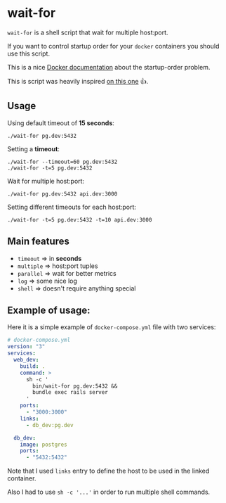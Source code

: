 # wait-for

`wait-for` is a shell script that wait for multiple host:port.

If you want to control startup order for your `docker` containers you should use this script.

This is a nice [Docker documentation](https://docs.docker.com/compose/startup-order/) about the startup-order problem.

This is script was heavily inspired [on this one](https://github.com/vishnubob/wait-for-it) :+1:.

## Usage

Using default timeout of **15 seconds**:

```shell
./wait-for pg.dev:5432
```

Setting a **timeout**:

```shell
./wait-for --timeout=60 pg.dev:5432
./wait-for -t=5 pg.dev:5432
```

Wait for multiple host:port:

```shell
./wait-for pg.dev:5432 api.dev:3000
```

Setting different timeouts for each host:port:

```shell
./wait-for -t=5 pg.dev:5432 -t=10 api.dev:3000
```

## Main features

- `timeout` => in **seconds**
- `multiple` => host:port tuples
- `parallel` => wait for better metrics
- `log` => some nice log
- `shell` => doesn't require anything special

## Example of usage:

Here it is a simple example of `docker-compose.yml` file with two services:

```yml
# docker-compose.yml
version: "3"
services:
  web_dev:
    build: .
    command: >
      sh -c '
        bin/wait-for pg.dev:5432 &&
        bundle exec rails server
      '
    ports:
      - "3000:3000"
    links:
      - db_dev:pg.dev

  db_dev:
    image: postgres
    ports:
      - "5432:5432"
```

Note that I used `links` entry to define the host to be used in the linked container.

Also I had to use `sh -c '...'` in order to run multiple shell commands.
